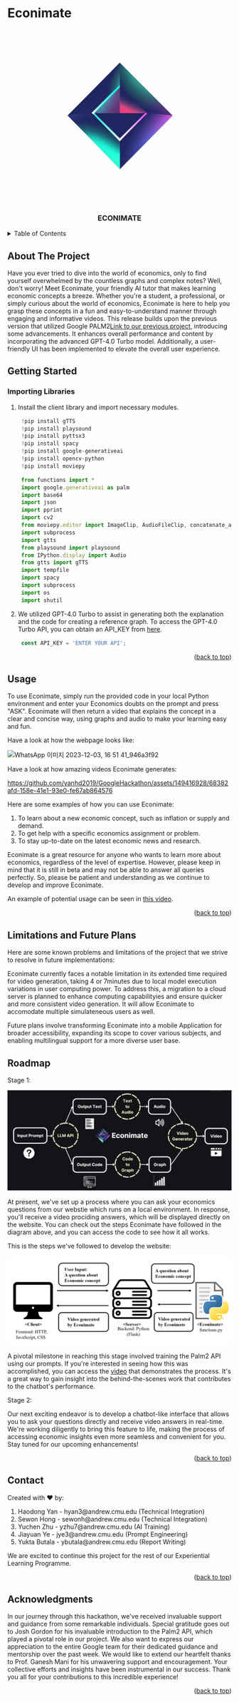 # Econimate
<p align="center">
  <img src="static/Econimate_logo.png" width="388">
</p>


<h3 align="center">ECONIMATE</h3>


<!-- TABLE OF CONTENTS -->
<details>
  <summary>Table of Contents</summary>
  <ol>
    <li>
      <a href="#about-the-project">About The Project</a>
    </li>
    <li>
      <a href="#getting-started">Getting Started</a>
    </li>
    <li><a href="#usage">Usage</a></li>
    <li><a href="#roadmap">Roadmap</a></li>
    <li><a href="#contact">Contact</a></li>
    <li><a href="#acknowledgments">Acknowledgments</a></li>
  </ol>
</details>



<!-- ABOUT THE PROJECT -->
## About The Project

Have you ever tried to dive into the world of economics, only to find yourself overwhelmed by the countless graphs and complex notes? Well, don't worry! Meet Econimate, your friendly AI tutor that makes learning economic concepts a breeze. Whether you're a student, a professional, or simply curious about the world of economics, Econimate is here to help you grasp these concepts in a fun and easy-to-understand manner through engaging and informative videos.
This release builds upon the previous version that utilized Google PALM2[Link to our previous project](https://github.com/yanhd2019/GoogleHackathon), introducing some advancements. It enhances overall performance and content by incorporating the advanced GPT-4.0 Turbo model. Additionally, a user-friendly UI has been implemented to elevate the overall user experience. 


<!-- GETTING STARTED -->
## Getting Started


### Importing Libraries

1. Install the client library and import necessary modules.

   ```js
    !pip install gTTS
    !pip install playsound
    !pip install pyttsx3
    !pip install spacy
    !pip install google-generativeai
    !pip install opencv-python
    !pip install moviepy
   ```

   ```js
    from functions import *
    import google.generativeai as palm
    import base64
    import json
    import pprint
    import cv2
    from moviepy.editor import ImageClip, AudioFileClip, concatenate_audioclips
    import subprocess
    import gtts
    from playsound import playsound
    from IPython.display import Audio
    from gtts import gTTS
    import tempfile
    import spacy
    import subprocess
    import os
    import shutil
   ```
2. We utilized GPT-4.0 Turbo to assist in generating both the explanation and the code for creating a reference graph. To access the GPT-4.0 Turbo API, you can obtain an API_KEY from [here](https://platform.openai.com/api-keys).


   ```js
    const API_KEY = 'ENTER YOUR API';
   ```

<p align="right">(<a href="#readme-top">back to top</a>)</p>



<!-- USAGE EXAMPLES -->
## Usage

To use Econimate, simply run the provided code in your local Python environment and enter your Economics doubts on the prompt and press "ASK". Econimate will then return a video that explains the concept in a clear and concise way, using graphs and audio to make your learning easy and fun.

Have a look at how the webpage looks like:

![WhatsApp 이미지 2023-12-03, 16 51 41_946a3f92](https://github.com/yanhd2019/Final_Project/assets/48376588/3c80017f-d253-48a5-aad3-8f40e870bfd0)

Have a look at how amazing videos Econimate generates:

https://github.com/yanhd2019/GoogleHackathon/assets/149416928/68382afd-158e-41e1-93e0-fe67ab864576

Here are some examples of how you can use Econimate:
1. To learn about a new economic concept, such as inflation or supply and demand.
2. To get help with a specific economics assignment or problem.
3. To stay up-to-date on the latest economic news and research.

Econimate is a great resource for anyone who wants to learn more about economics, regardless of the level of expertise. However, please keep in mind that it is still in beta and may not be able to answer all queries perfectly. So, please be patient and understanding as we continue to develop and improve Econimate.

An example of potential usage can be seen in [this video](new_video_link).


<p align="right">(<a href="#readme-top">back to top</a>)</p>

## Limitations and Future Plans

Here are some known problems and limitations of the project that we strive to resolve in future implementations:

Econimate currently faces a notable limitation in its extended time required for video generation, taking 4 or 7minutes due to local model execution variations in user computing power. To address this, a migration to a cloud server is planned to enhance computing capabilityies and ensure quicker and more consistent video generation. It will allow Econimate to accomodate multiple simulateneous users as well. 

Future plans involve transforming Econimate into a mobile Application for broader accessibility, expanding its scope to cover various subjects, and enabling multilingual support for a more diverse user base. 

<!-- ROADMAP -->
## Roadmap
 Stage 1:
 
<p align="center">
  <img src="/roadmap.png">
</p>

At present, we've set up a process where you can ask your economics questions from our webstie which runs on a local environment. In response, you'll receive a video prociding answers, which will be displayed directly on the website. You can check out the steps Econimate have followed in the diagram above, and you can access the code to see how it all works. 

This is the steps we've followed to develop the website:

<p align="center">
  <img src="/website implementation.png">
</p>

A pivotal milestone in reaching this stage involved training the Palm2 API using our prompts. If you're interested in seeing how this was accomplished, you can access the [video](new_video_link) that demonstrates the process. It's a great way to gain insight into the behind-the-scenes work that contributes to the chatbot's performance.



Stage 2: 

Our next exciting endeavor is to develop a chatbot-like interface that allows you to ask your questions directly and receive video answers in real-time. We're working diligently to bring this feature to life, making the process of accessing economic insights even more seamless and convenient for you. Stay tuned for our upcoming enhancements!


<p align="right">(<a href="#readme-top">back to top</a>)</p>

<!-- CONTACT -->
## Contact

Created with ❤️ by:
<ol>
<li> Haodong Yan - hyan3@andrew.cmu.edu (Technical Integration) </li>
<li> Sewon Hong - sewonh@andrew.cmu.edu (Technical Integration) </li>
<li> Yuchen Zhu - yzhu7@andrew.cmu.edu  (AI Training) </li>
<li> Jiayuan Ye - jye3@andrew.cmu.edu   (Prompt Engineering) </li>
<li> Yukta Butala - ybutala@andrew.cmu.edu (Report Writing) </li>
</ol>
We are excited to continue this project for the rest of our Experiential Learning Programme.

<p align="right">(<a href="#readme-top">back to top</a>)</p>



<!-- ACKNOWLEDGMENTS -->
## Acknowledgments

In our journey through this hackathon, we've received invaluable support and guidance from some remarkable individuals. Special gratitude goes out to Josh Gordon for his invaluable introduction to the Palm2 API, which played a pivotal role in our project. We also want to express our appreciation to the entire Google team for their dedicated guidance and mentorship over the past week. We would like to extend our heartfelt thanks to Prof. Ganesh Mani for his unwavering support and encouragement. Your collective efforts and insights have been instrumental in our success. Thank you all for your contributions to this incredible experience!


<p align="right">(<a href="#readme-top">back to top</a>)</p>
